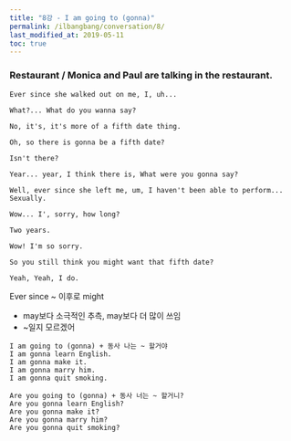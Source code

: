 ```yaml
---
title: "8강 - I am going to (gonna)"
permalink: /ilbangbang/conversation/8/
last_modified_at: 2019-05-11
toc: true
---
```


### Restaurant / Monica and Paul are talking in the restaurant.

```
Ever since she walked out on me, I, uh...

What?... What do you wanna say?

No, it's, it's more of a fifth date thing.

Oh, so there is gonna be a fifth date?

Isn't there?

Year... year, I think there is, What were you gonna say?

Well, ever since she left me, um, I haven't been able to perform... Sexually.

Wow... I', sorry, how long?

Two years.

Wow! I'm so sorry.

So you still think you might want that fifth date?

Yeah, Yeah, I do.
````

Ever since ~ 이후로
might
* may보다 소극적인 추측, may보다 더 많이 쓰임
* ~일지 모르겠어

```
I am going to (gonna) + 동사 나는 ~ 할거야
I am gonna learn English.
I am gonna make it.
I am gonna marry him.
I am gonna quit smoking.

Are you going to (gonna) + 동사 너는 ~ 할거니?
Are you gonna learn English?
Are you gonna make it?
Are you gonna marry him?
Are you gonna quit smoking?
```